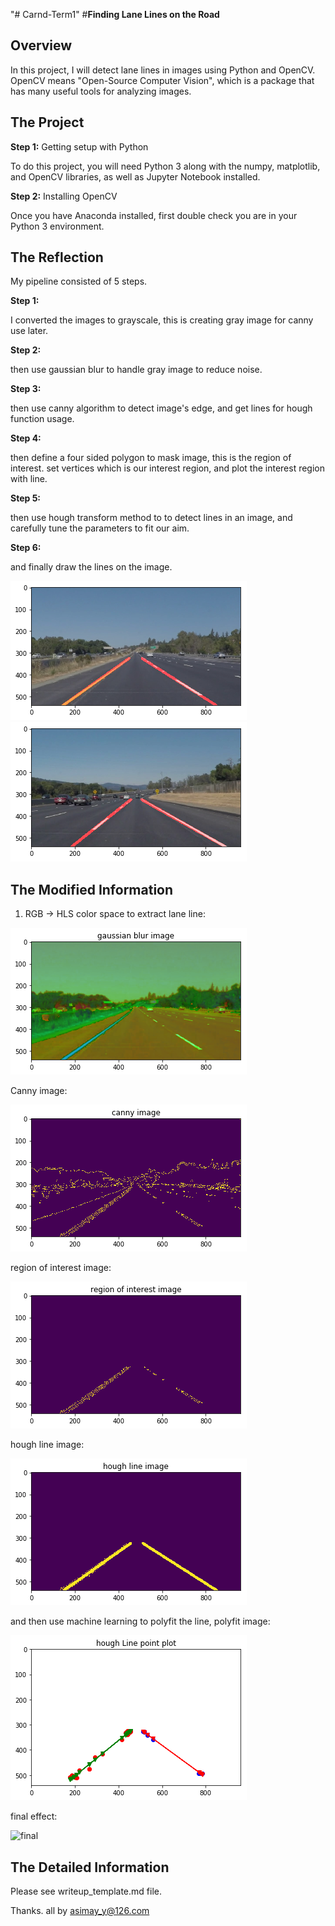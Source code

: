 "# Carnd-Term1" 
#**Finding Lane Lines on the Road** 

[image1]: examples/solidYellowLeft.png "solidYellowLeft.png"  
[image2]: ./examples/solidWhiteCurve.png "solidWhiteCurve.png.png"
[image3]: ./examples/hls.png "hls.png"
[image4]: ./examples/canny.png "canny"
[image5]: ./examples/reg.png "reg"
[image6]: ./examples/houghline.png "houghline"
[image7]: ./examples/polyfit1.png "polyfit1"
[image8]: ./examples/yellow_final.gif "yellow_final"

Overview
---

In this project, I will detect lane lines in images using Python and OpenCV.  OpenCV means "Open-Source Computer Vision", which is a package that has many useful tools for analyzing images.  


The Project
---
**Step 1:** Getting setup with Python

To do this project, you will need Python 3 along with the numpy, matplotlib, and OpenCV libraries, as well as Jupyter Notebook installed. 

**Step 2:** Installing OpenCV

Once you have Anaconda installed, first double check you are in your Python 3 environment.


The Reflection
---
My pipeline consisted of 5 steps. 

**Step 1:**  

I converted the images to grayscale, this is creating gray image for canny use later. 

**Step 2:**  

then use gaussian blur to handle gray image to reduce noise.

**Step 3:** 

then use canny algorithm to detect image's edge, and get lines for hough function usage. 

**Step 4:**  

then define a four sided polygon to mask image, this is the region of interest. set vertices which is our interest region, and plot the interest region with line.

**Step 5:**  

then use hough transform method to to detect lines in an image, and carefully tune the parameters to fit our aim.

**Step 6:**  

and finally draw the lines on the image.

![car_line_draw][image1]
![car_line_draw][image2]

The Modified Information
---
1. RGB -> HLS color space to extract lane line:

![HLS space][image3]

Canny image:

![cany space][image4]

region of interest image:

![region of interest space][image5]

hough line image:

![hough line][image6]

and then use machine learning to polyfit the line, polyfit image:

![polyfit line][image7]

final effect:

![final][image8]

The Detailed Information
---
Please see writeup_template.md file.

Thanks.
all by asimay_y@126.com
